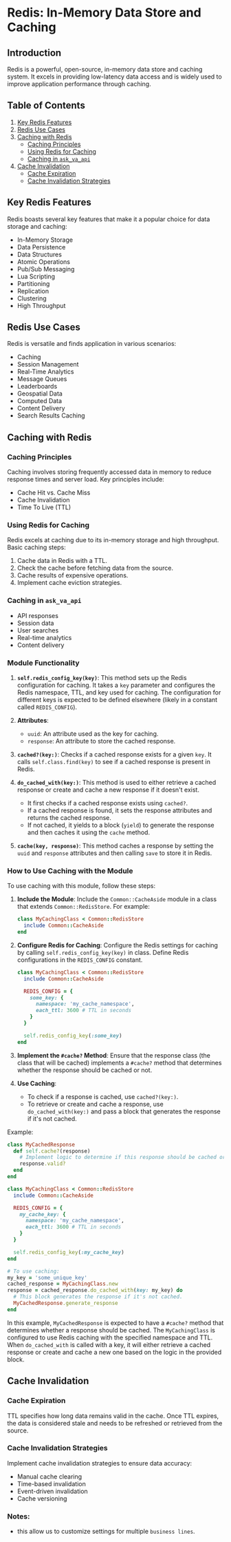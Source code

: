# Redis: In-Memory Data Store and Caching

## Introduction

Redis is a powerful, open-source, in-memory data store and caching system. It excels in providing low-latency data access and is widely used to improve application performance through caching.

## Table of Contents
1. [Key Redis Features](#key-redis-features)
2. [Redis Use Cases](#redis-use-cases)
3. [Caching with Redis](#caching-with-redis)
   - [Caching Principles](#caching-principles)
   - [Using Redis for Caching](#using-redis-for-caching)
   - [Caching in `ask_va_api`](#caching-in-ask_va_api)
4. [Cache Invalidation](#cache-invalidation)
   - [Cache Expiration](#cache-expiration)
   - [Cache Invalidation Strategies](#cache-invalidation-strategies)

## Key Redis Features

Redis boasts several key features that make it a popular choice for data storage and caching:

- In-Memory Storage
- Data Persistence
- Data Structures
- Atomic Operations
- Pub/Sub Messaging
- Lua Scripting
- Partitioning
- Replication
- Clustering
- High Throughput

## Redis Use Cases

Redis is versatile and finds application in various scenarios:

- Caching
- Session Management
- Real-Time Analytics
- Message Queues
- Leaderboards
- Geospatial Data
- Computed Data
- Content Delivery
- Search Results Caching

## Caching with Redis

### Caching Principles

Caching involves storing frequently accessed data in memory to reduce response times and server load. Key principles include:

- Cache Hit vs. Cache Miss
- Cache Invalidation
- Time To Live (TTL)

### Using Redis for Caching

Redis excels at caching due to its in-memory storage and high throughput. Basic caching steps:

1. Cache data in Redis with a TTL.
2. Check the cache before fetching data from the source.
3. Cache results of expensive operations.
4. Implement cache eviction strategies.

### Caching in `ask_va_api`

- API responses
- Session data
- User searches
- Real-time analytics
- Content delivery

### Module Functionality

1. **`self.redis_config_key(key)`**: This method sets up the Redis configuration for caching. It takes a `key` parameter and configures the Redis namespace, TTL, and key used for caching. The configuration for different keys is expected to be defined elsewhere (likely in a constant called `REDIS_CONFIG`).

2. **Attributes**:
   - `uuid`: An attribute used as the key for caching.
   - `response`: An attribute to store the cached response.

3. **`cached?(key:)`**: Checks if a cached response exists for a given `key`. It calls `self.class.find(key)` to see if a cached response is present in Redis.

4. **`do_cached_with(key:)`**: This method is used to either retrieve a cached response or create and cache a new response if it doesn't exist.
   - It first checks if a cached response exists using `cached?`.
   - If a cached response is found, it sets the response attributes and returns the cached response.
   - If not cached, it yields to a block (`yield`) to generate the response and then caches it using the `cache` method.

5. **`cache(key, response)`**: This method caches a response by setting the `uuid` and `response` attributes and then calling `save` to store it in Redis.

### How to Use Caching with the Module

To use caching with this module, follow these steps:

1. **Include the Module**: Include the `Common::CacheAside` module in a class that extends `Common::RedisStore`. For example:

   ```ruby
   class MyCachingClass < Common::RedisStore
     include Common::CacheAside
   end
   ```

2. **Configure Redis for Caching**: Configure the Redis settings for caching by calling `self.redis_config_key(key)` in class. Define Redis configurations in the `REDIS_CONFIG` constant.

   ```ruby
   class MyCachingClass < Common::RedisStore
     include Common::CacheAside

     REDIS_CONFIG = {
       some_key: {
         namespace: 'my_cache_namespace',
         each_ttl: 3600 # TTL in seconds
       }
     }

     self.redis_config_key(:some_key)
   end
   ```

3. **Implement the `#cache?` Method**: Ensure that the response class (the class that will be cached) implements a `#cache?` method that determines whether the response should be cached or not.

4. **Use Caching**:
   - To check if a response is cached, use `cached?(key:)`.
   - To retrieve or create and cache a response, use `do_cached_with(key:)` and pass a block that generates the response if it's not cached.

Example:

```ruby
class MyCachedResponse
  def self.cache?(response)
    # Implement logic to determine if this response should be cached or not.
    response.valid?
  end
end

class MyCachingClass < Common::RedisStore
  include Common::CacheAside

  REDIS_CONFIG = {
    my_cache_key: {
      namespace: 'my_cache_namespace',
      each_ttl: 3600 # TTL in seconds
    }
  }

  self.redis_config_key(:my_cache_key)
end

# To use caching:
my_key = 'some_unique_key'
cached_response = MyCachingClass.new
response = cached_response.do_cached_with(key: my_key) do
  # This block generates the response if it's not cached.
  MyCachedResponse.generate_response
end
```

In this example, `MyCachedResponse` is expected to have a `#cache?` method that determines whether a response should be cached. The `MyCachingClass` is configured to use Redis caching with the specified namespace and TTL. When `do_cached_with` is called with a key, it will either retrieve a cached response or create and cache a new one based on the logic in the provided block.

## Cache Invalidation

### Cache Expiration

TTL specifies how long data remains valid in the cache. Once TTL expires, the data is considered stale and needs to be refreshed or retrieved from the source.

### Cache Invalidation Strategies

Implement cache invalidation strategies to ensure data accuracy:

- Manual cache clearing
- Time-based invalidation
- Event-driven invalidation
- Cache versioning

### Notes:
- this allow us to customize settings for multiple `business lines`. 
